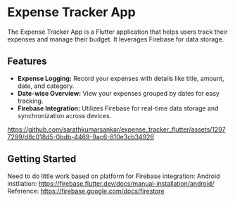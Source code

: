
# Expense Tracker App

The Expense Tracker App is a Flutter application that helps users track their expenses and manage their budget. It leverages Firebase for data storage.

## Features

- **Expense Logging:** Record your expenses with details like title, amount, date, and category.
- **Date-wise Overview:** View your expenses grouped by dates for easy tracking.
- **Firebase Integration:** Utilizes Firebase for real-time data storage and synchronization across devices.


https://github.com/sarathkumarsankar/expense_tracker_flutter/assets/12977299/d8c018d5-0bdb-4469-9ac6-810e3cb34926



## Getting Started

Need to do little work based on platform for Firebase integration:
Android instllation: https://firebase.flutter.dev/docs/manual-installation/android/ 
Reference: https://firebase.google.com/docs/firestore 
